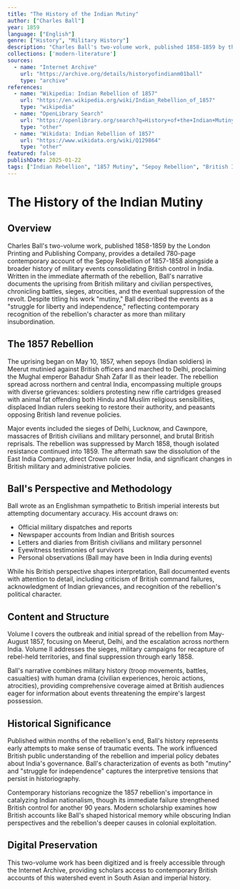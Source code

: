 ```yaml
---
title: "The History of the Indian Mutiny"
author: ["Charles Ball"]
year: 1859
language: ["English"]
genre: ["History", "Military History"]
description: "Charles Ball's two-volume work, published 1858-1859 by the London Printing and Publishing Company, provides a detailed 780-page contemporary account of the Sepoy Rebellion of 1857-1858 alongside a broader history of military events consolidating British control in India."
collections: ['modern-literature']
sources:
  - name: "Internet Archive"
    url: "https://archive.org/details/historyofindianm01ball"
    type: "archive"
references:
  - name: "Wikipedia: Indian Rebellion of 1857"
    url: "https://en.wikipedia.org/wiki/Indian_Rebellion_of_1857"
    type: "wikipedia"
  - name: "OpenLibrary Search"
    url: "https://openlibrary.org/search?q=History+of+the+Indian+Mutiny+Charles+Ball"
    type: "other"
  - name: "Wikidata: Indian Rebellion of 1857"
    url: "https://www.wikidata.org/wiki/Q129864"
    type: "other"
featured: false
publishDate: 2025-01-22
tags: ["Indian Rebellion", "1857 Mutiny", "Sepoy Rebellion", "British India", "Colonial History", "Military History", "19th Century", "Charles Ball", "Uprising", "Indian History"]
---
```


# The History of the Indian Mutiny

## Overview

Charles Ball's two-volume work, published 1858-1859 by the London Printing and Publishing Company, provides a detailed 780-page contemporary account of the Sepoy Rebellion of 1857-1858 alongside a broader history of military events consolidating British control in India. Written in the immediate aftermath of the rebellion, Ball's narrative documents the uprising from British military and civilian perspectives, chronicling battles, sieges, atrocities, and the eventual suppression of the revolt. Despite titling his work "mutiny," Ball described the events as a "struggle for liberty and independence," reflecting contemporary recognition of the rebellion's character as more than military insubordination.

## The 1857 Rebellion

The uprising began on May 10, 1857, when sepoys (Indian soldiers) in Meerut mutinied against British officers and marched to Delhi, proclaiming the Mughal emperor Bahadur Shah Zafar II as their leader. The rebellion spread across northern and central India, encompassing multiple groups with diverse grievances: soldiers protesting new rifle cartridges greased with animal fat offending both Hindu and Muslim religious sensibilities, displaced Indian rulers seeking to restore their authority, and peasants opposing British land revenue policies.

Major events included the sieges of Delhi, Lucknow, and Cawnpore, massacres of British civilians and military personnel, and brutal British reprisals. The rebellion was suppressed by March 1858, though isolated resistance continued into 1859. The aftermath saw the dissolution of the East India Company, direct Crown rule over India, and significant changes in British military and administrative policies.

## Ball's Perspective and Methodology

Ball wrote as an Englishman sympathetic to British imperial interests but attempting documentary accuracy. His account draws on:
- Official military dispatches and reports
- Newspaper accounts from Indian and British sources
- Letters and diaries from British civilians and military personnel
- Eyewitness testimonies of survivors
- Personal observations (Ball may have been in India during events)

While his British perspective shapes interpretation, Ball documented events with attention to detail, including criticism of British command failures, acknowledgment of Indian grievances, and recognition of the rebellion's political character.

## Content and Structure

Volume I covers the outbreak and initial spread of the rebellion from May-August 1857, focusing on Meerut, Delhi, and the escalation across northern India. Volume II addresses the sieges, military campaigns for recapture of rebel-held territories, and final suppression through early 1858.

Ball's narrative combines military history (troop movements, battles, casualties) with human drama (civilian experiences, heroic actions, atrocities), providing comprehensive coverage aimed at British audiences eager for information about events threatening the empire's largest possession.

## Historical Significance

Published within months of the rebellion's end, Ball's history represents early attempts to make sense of traumatic events. The work influenced British public understanding of the rebellion and imperial policy debates about India's governance. Ball's characterization of events as both "mutiny" and "struggle for independence" captures the interpretive tensions that persist in historiography.

Contemporary historians recognize the 1857 rebellion's importance in catalyzing Indian nationalism, though its immediate failure strengthened British control for another 90 years. Modern scholarship examines how British accounts like Ball's shaped historical memory while obscuring Indian perspectives and the rebellion's deeper causes in colonial exploitation.

## Digital Preservation

This two-volume work has been digitized and is freely accessible through the Internet Archive, providing scholars access to contemporary British accounts of this watershed event in South Asian and imperial history.
